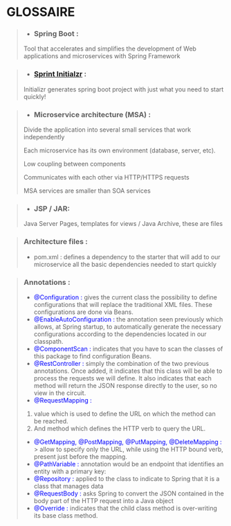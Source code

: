 # GLOSSAIRE

> * ### Spring Boot :
> Tool that accelerates and simplifies the development of Web applications and microservices with Spring
> Framework

> * ### [Sprint Initialzr](https://start.spring.io/) :
> Initializr generates spring boot project with just what you need to
> start quickly!

> * ### Microservice architecture (MSA) :
> Divide the application into several small services that work independently
>
> Each microservice has its own environment (database, server, etc).
>
> Low coupling between components
>
> Communicates with each other via HTTP/HTTPS requests
>
> MSA services are smaller than SOA services

> * ### JSP / JAR:
> Java Server Pages, templates for views / Java Archive, these are files

> ### Architecture files :
> * pom.xml : defines a dependency to the starter that will add to our microservice all the basic dependencies needed to
    start quickly

> ### Annotations :
> * <span style="color:blue">@Configuration :</span> gives the current class the possibility to define configurations
    that will replace the traditional
    XML files. These configurations are done via Beans.
> * <span style="color:blue">@EnableAutoConfiguration :</span> the annotation seen previously which allows, at Spring
    startup, to automatically generate
    the necessary configurations according to the dependencies located in our classpath.
> * <span style="color:blue">@ComponentScan : </span>indicates that you have to scan the classes of this package to find
    configuration Beans.
> * <span style="color:blue">@RestController : </span>simply the combination of the two previous annotations. Once
    added, it indicates that this class
    will be able to process the requests we will define. It also indicates that each method will return the JSON
    response directly to the user, so no view in the circuit.
> * <span style="color:blue">@RequestMapping : </span>
> 1. value which is used to define the URL on which the method can be reached.
> 2. And method which defines the HTTP verb to query the URL.
> * <span style="color:blue">@GetMapping, @PostMapping, @PutMapping, @DeleteMapping  : </span>
    > allow to specify only the URL, while using the HTTP bound verb, present just before the mapping.
> * <span style="color:blue">@PathVariable : </span> annotation would be an endpoint that identifies an entity with a
    primary key:
> * <span style="color:blue">@Repository : </span> applied to the class to indicate to Spring that it is a class that
    manages data
> * <span style="color:blue">@RequestBody : </span> asks Spring to convert the JSON contained in the body part of the
    HTTP request into a Java object
> * <span style="color:blue">@Override : </span> indicates that the child class method is over-writing its base class
    method.